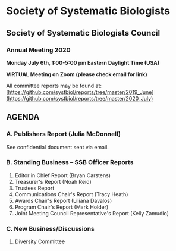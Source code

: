 # Society of Systematic Biologists

## Society of Systematic Biologists Council
### Annual Meeting 2020

**Monday July 6th, 1:00-5:00 pm Eastern Daylight Time (USA)**

**VIRTUAL Meeting on Zoom (please check email for link)**

All committee reports may be found at: 
[https://github.com/systbiol/reports/tree/master/2019_June](https://github.com/systbiol/reports/tree/master/2020_July)

## AGENDA

### A. Publishers Report (Julia McDonnell)

See confidential document sent via email.

### B. Standing Business – SSB Officer Reports

1.	Editor in Chief Report (Bryan Carstens)
2.	Treasurer's Report (Noah Reid)
3.	Trustees Report
4.	Communications Chair's Report (Tracy Heath)
5.	Awards Chair's Report (Liliana Davalos)
6.	Program Chair's Report (Mark Holder)
7.	Joint Meeting Council Representative's Report (Kelly Zamudio)

### C. New Business/Discussions

1.	Diversity Committee

